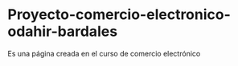 # Proyecto-comercio-electronico-odahir-bardales
 Es una página creada en el curso de comercio electrónico 
